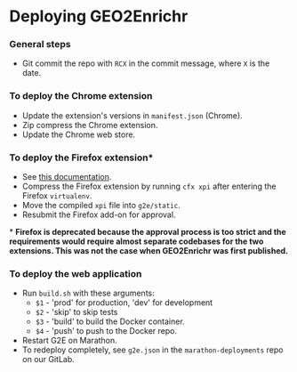 # Deploying GEO2Enrichr

### General steps
- Git commit the repo with `RCX` in the commit message, where `X` is the date.

### To deploy the Chrome extension
- Update the extension's versions in `manifest.json` (Chrome).
- Zip compress the Chrome extension.
- Update the Chrome web store.

### To deploy the Firefox extension*
- See [this documentation](https://developer.mozilla.org/en-US/Add-ons/SDK/Tools/cfx).
- Compress the Firefox extension by running `cfx xpi` after entering the Firefox `virtualenv`.
- Move the compiled `xpi` file into `g2e/static`.
- Resubmit the Firefox add-on for approval.

\* **Firefox is deprecated because the approval process is too strict and the requirements would require almost separate codebases for the two extensions. This was not the case when GEO2Enrichr was first published.**

### To deploy the web application
- Run `build.sh` with these arguments:
    - `$1` - 'prod' for production, 'dev' for development
    - `$2` - 'skip' to skip tests
    - `$3` - 'build' to build the Docker container.
    - `$4` - 'push' to push to the Docker repo.
- Restart G2E on Marathon.
- To redeploy completely, see `g2e.json` in the `marathon-deployments` repo on our GitLab.